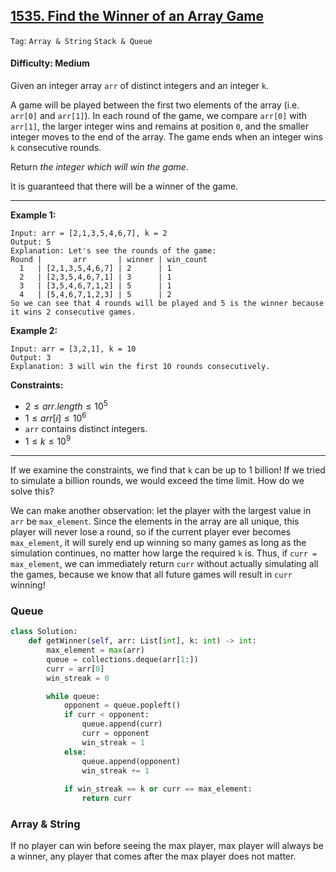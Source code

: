 ## [1535. Find the Winner of an Array Game](https://leetcode.com/problems/find-the-winner-of-an-array-game)

```Tag```: ```Array & String``` ```Stack & Queue```

#### Difficulty: Medium

Given an integer array ```arr``` of distinct integers and an integer ```k```.

A game will be played between the first two elements of the array (i.e. ```arr[0]``` and ```arr[1]```). In each round of the game, we compare ```arr[0]``` with ```arr[1]```, the larger integer wins and remains at position ```0```, and the smaller integer moves to the end of the array. The game ends when an integer wins ```k``` consecutive rounds.

Return _the integer which will win the game_.

It is guaranteed that there will be a winner of the game.

---

__Example 1:__
```
Input: arr = [2,1,3,5,4,6,7], k = 2
Output: 5
Explanation: Let's see the rounds of the game:
Round |       arr       | winner | win_count
  1   | [2,1,3,5,4,6,7] | 2      | 1
  2   | [2,3,5,4,6,7,1] | 3      | 1
  3   | [3,5,4,6,7,1,2] | 5      | 1
  4   | [5,4,6,7,1,2,3] | 5      | 2
So we can see that 4 rounds will be played and 5 is the winner because it wins 2 consecutive games.
```

__Example 2:__
```
Input: arr = [3,2,1], k = 10
Output: 3
Explanation: 3 will win the first 10 rounds consecutively.
```

__Constraints:__

- $2 \le arr.length \le 10^5$
- $1 \le arr[i] \le 10^6$
- ```arr``` contains distinct integers.
- $1 \le k \le 10^9$

---

If we examine the constraints, we find that ```k``` can be up to 1 billion! If we tried to simulate a billion rounds, we would exceed the time limit. How do we solve this?

We can make another observation: let the player with the largest value in ```arr``` be ```max_element```. Since the elements in the array are all unique, this player will never lose a round, so if the current player ever becomes ```max_element```, it will surely end up winning so many games as long as the simulation continues, no matter how large the required ```k``` is. Thus, if ```curr = max_element```, we can immediately return ```curr``` without actually simulating all the games, because we know that all future games will result in ```curr``` winning!

### Queue

```Python
class Solution:
    def getWinner(self, arr: List[int], k: int) -> int:
        max_element = max(arr)
        queue = collections.deque(arr[1:])
        curr = arr[0]
        win_streak = 0

        while queue:
            opponent = queue.popleft()
            if curr < opponent:
                queue.append(curr)
                curr = opponent
                win_streak = 1
            else:
                queue.append(opponent)
                win_streak += 1
            
            if win_streak == k or curr == max_element:
                return curr
```

### Array & String

If no player can win before seeing the max player, max player will always be a winner, any player that comes after the max player does not matter.

```Python

```
